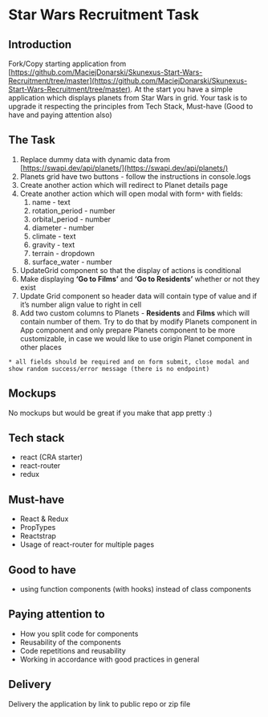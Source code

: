 # Star Wars Recruitment Task

## Introduction

Fork/Copy starting application from [https://github.com/MaciejDonarski/Skunexus-Start-Wars-Recruitment/tree/master](https://github.com/MaciejDonarski/Skunexus-Start-Wars-Recruitment/tree/master).
At the start you have a simple application which displays planets from Star Wars in grid. Your task is to upgrade it respecting the principles from Tech Stack, Must-have (Good to have and paying attention also)

## The Task
1. Replace dummy data with dynamic data from [https://swapi.dev/api/planets/](https://swapi.dev/api/planets/)
1. Planets grid have two buttons - follow the instructions in console.logs
1. Create another action which will redirect to Planet details page
1. Create another action which will open modal with form`*` with fields:
   1. name - text
   1. rotation_period - number
   1. orbital_period - number
   1. diameter - number
   1. climate - text
   1. gravity  - text
   1. terrain - dropdown
   1. surface_water - number
1. UpdateGrid component so that the display of actions is conditional
1. Make displaying **‘Go to Films’** and **‘Go to Residents’** whether or not they exist
1. Update Grid component so header data will contain type of value and if it’s number align value to right in cell
1. Add two custom columns to Planets - **Residents** and **Films** which will contain number of them. Try to do that by modify Planets component in App component and only prepare Planets component to be more customizable, in case we would like to use origin Planet component in other places

`* all fields should be required and on form submit, close modal and show random success/error message (there is no endpoint)`

## Mockups
No mockups but would be great if you make that app pretty :)

## Tech stack
* react (CRA starter)
* react-router
* redux

## Must-have
* React & Redux
* PropTypes
* Reactstrap
* Usage of react-router for multiple pages

## Good to have
* using function components (with hooks) instead of class components

## Paying attention to
* How you split code for components
* Reusability of the components
* Code repetitions and reusability
* Working in accordance with good practices in general

## Delivery
Delivery the application by link to public repo or zip file


